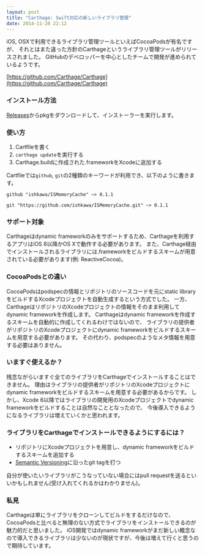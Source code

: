 ```yaml
---
layout: post
title: "Carthage: Swift対応の新しいライブラリ管理"
date: 2014-11-20 22:12
---
```


iOS, OSXで利用できるライブラリ管理ツールといえばCocoaPodsが有名ですが、
それとはまた違った方針のCarthageというライブラリ管理ツールがリリースされました。
GitHubのデベロッパーを中心としたチームで開発が進められているようです。

[https://github.com/Carthage/Carthage](https://github.com/Carthage/Carthage)


### インストール方法

[Releases](https://github.com/Carthage/Carthage/releases)からpkgをダウンロードして、インストーラーを実行します。


### 使い方

1. Cartfileを書く
2. `carthage update`を実行する
3. Carthage.buildに作成された.frameworkをXcodeに追加する

Cartfileでは`github`, `git`の2種類のキーワードが利用でき、以下のように書きます。

```
github "ishkawa/ISMemoryCache" ~> 0.1.1
```

```
git "https://github.com/ishkawa/ISMemoryCache.git" ~> 0.1.1
```


### サポート対象

Carthageはdynamic frameworkのみをサポートするため、Carthageを利用するアプリはiOS 8以降かOS Xで動作する必要があります。
また、Carthage経由でインストールされるライブラリには.frameworkをビルドするスキームが用意されている必要があります(例: ReactiveCocoa)。


### CocoaPodsとの違い

CocoaPodsはpodspecの情報とリポジトリのソースコードを元にstatic libraryをビルドするXcodeプロジェクトを自動生成するという方式でした。
一方、CarthageはリポジトリのXcodeプロジェクトの情報をそのまま利用してdynamic frameworkを作成します。
Carthageはdynamic frameworkを作成するスキームを自動的に作成してくれるわけではないので、
ライブラリの提供者がリポジトリのXcodeプロジェクトにdynamic frameworkをビルドするスキームを用意する必要があります。
その代わり、podspecのようなメタ情報を用意する必要はありません。


### いますぐ使えるか？

残念ながらいますぐ全てのライブラリをCarthageでインストールすることはできません。
理由はライブラリの提供者がリポジトリのXcodeプロジェクトにdynamic frameworkをビルドするスキームを用意する必要があるからです。
しかし、Xcode 6以降ではライブラリの開発用のXcodeプロジェクトでdynamic frameworkをビルドすることは自然なこととなったので、
今後導入できるようになるライブラリは増えていくかと思われます。


### ライブラリをCarthageでインストールできるようにするには？

- リポジトリにXcodeプロジェクトを用意し、dynamic frameworkをビルドするスキームを追加する
- [Semantic Versioning](http://semver.org)に沿ったgit tagを打つ

自分が使いたいライブラリがこうなっていない場合にはpull requestを送るといいかもしれません(受け入れてくれるかはわかりません)。


### 私見

Carthageは単にライブラリをクローンしてビルドをするだけなので、CocoaPodsと比べると無理のない方式でライブラリをインストールできるのが魅力的だと思いました。
iOS開発ではdynamic frameworkがまだ新しい概念なので導入できるライブラリは少ないのが現状ですが、今後は増えて行くと思うので期待しています。

